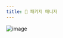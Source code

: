 ```yaml
---
title: 📁 패키지 매니저
---
```


![image](https://miro.medium.com/v2/resize:fit:1400/1*UzHPo9SzcimYbgmrIC0SJg.png)
